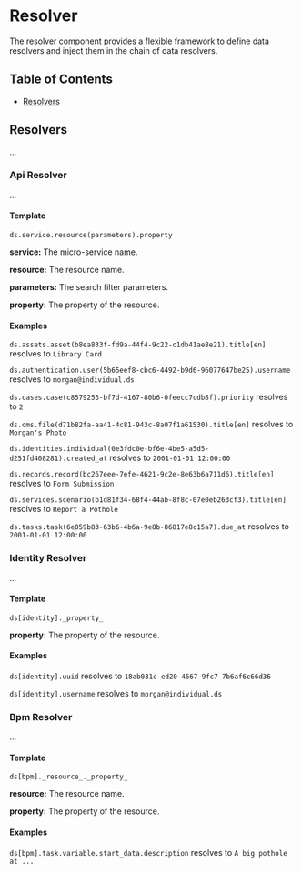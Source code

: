 # Resolver

The resolver component provides a flexible framework to define data resolvers and inject them in the chain of data resolvers.

## Table of Contents

- [Resolvers](#resolvers)

## Resolvers

...

### Api Resolver

...

#### Template

`ds.service.resource(parameters).property`

**service:** The micro-service name.

**resource:** The resource name.

**parameters:** The search filter parameters.

**property:** The property of the resource.

#### Examples

`ds.assets.asset(b8ea833f-fd9a-44f4-9c22-c1db41ae8e21).title[en]` resolves to `Library Card`

`ds.authentication.user(5b65eef8-cbc6-4492-b9d6-96077647be25).username` resolves to `morgan@individual.ds`

`ds.cases.case(c8579253-bf7d-4167-80b6-0feecc7cdb8f).priority` resolves to `2`

`ds.cms.file(d71b82fa-aa41-4c81-943c-8a07f1a61530).title[en]` resolves to `Morgan's Photo`

`ds.identities.individual(0e3fdc0e-bf6e-4be5-a5d5-d251fd408281).created_at` resolves to `2001-01-01 12:00:00`

`ds.records.record(bc267eee-7efe-4621-9c2e-8e63b6a711d6).title[en]` resolves to `Form Submission`

`ds.services.scenario(b1d81f34-68f4-44ab-8f8c-07e0eb263cf3).title[en]` resolves to `Report a Pothole`

`ds.tasks.task(6e059b83-63b6-4b6a-9e8b-86817e8c15a7).due_at` resolves to `2001-01-01 12:00:00`

### Identity Resolver

...

#### Template

`ds[identity]._property_`

**property:** The property of the resource.

#### Examples

`ds[identity].uuid` resolves to `18ab031c-ed20-4667-9fc7-7b6af6c66d36`

`ds[identity].username` resolves to `morgan@individual.ds`

### Bpm Resolver

...

#### Template

`ds[bpm]._resource_._property_`

**resource:** The resource name.

**property:** The property of the resource.

#### Examples

`ds[bpm].task.variable.start_data.description` resolves to `A big pothole at ...`
